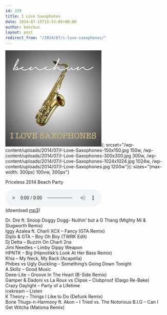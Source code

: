 ```yaml
---
id: 339
title: I Love Saxophones
date: 2014-07-15T15:53:05+00:00
author: benchun
layout: post
redirect_from: "/2014/07/i-love-saxophones/"
---
```

![I Love Saxophones](/wp-content/uploads/2014/07/I-Love-Saxophones-300x300.jpg){: srcset="/wp-content/uploads/2014/07/I-Love-Saxophones-150x150.jpg 150w, /wp-content/uploads/2014/07/I-Love-Saxophones-300x300.jpg 300w, /wp-content/uploads/2014/07/I-Love-Saxophones-1024x1024.jpg 1024w, /wp-content/uploads/2014/07/I-Love-Saxophones.jpg 1200w"}{: sizes="(max-width: 300px) 100vw, 300px"}

Priceless 2014 Beach Party

<audio src="http://mp3.benchun.net/benchun-i-love-saxophones.mp3" preload="auto" controls></audio>  
(download [mp3](http://mp3.benchun.net/benchun-i-love-saxophones.mp3))

Dr. Dre ft. Snoop Doggy Dogg- Nuthin&#8217; but a G Thang (Mighty Mi & Slugworth Remix)  
Iggy Azalea ft. Charli XCX &#8211; Fancy (GTA Remix)  
Diplo & GTA &#8211; Boy Oh Boy (TWRK Edit)  
Dj Detta &#8211; Buzzin On Charli 2na  
Jimi Needles – Limby Dippy Weapon  
HPNTK &#8211; Big (Hipnotikk&#8217;s Look At Her Bass Remix)  
Khia &#8211; My Neck, My Back (Acapella)  
Phibes vs Ugly Duckling &#8211; Something&#8217;s Going Down Tonight  
A.Skillz – Good Music  
Deee-Lite &#8211; Groove In The Heart (B-Side Remix)  
Gamper & Dadoni vs La Roux vs Clipse &#8211; Clubproof (Daigo Re-Bake)  
Crazy Daylight &#8211; Party of a Lifetime  
icekream &#8211; Listen  
K Theory &#8211; Things I Like to Do (Defunk Remix)  
Bone Thugs-n-Harmony ft. Akon &#8211; I Tried vs. The Notorious B.I.G &#8211; Can I Get Witcha (Matoma Remix)
